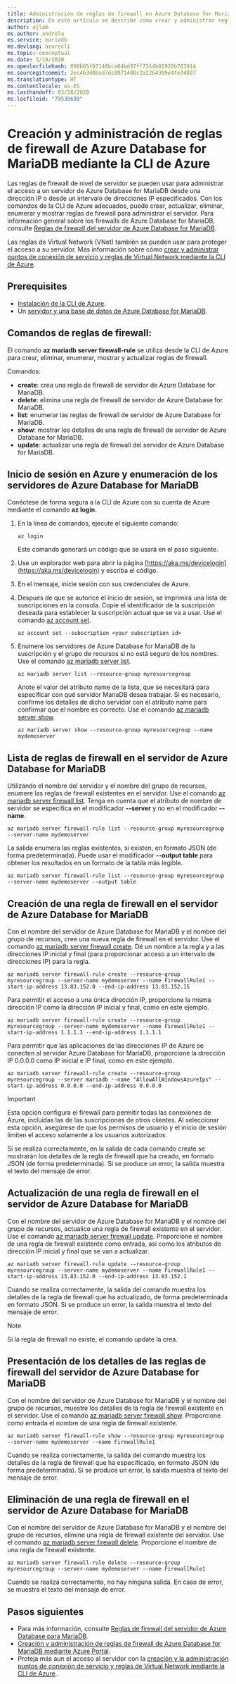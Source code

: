 ```yaml
---
title: Administración de reglas de firewall en Azure Database for MariaDB mediante la CLI de Azure
description: En este artículo se describe cómo crear y administrar reglas de firewall de Azure Database for MariaDB mediante la línea de comandos de la CLI de Azure.
author: ajlam
ms.author: andrela
ms.service: mariadb
ms.devlang: azurecli
ms.topic: conceptual
ms.date: 3/18/2020
ms.openlocfilehash: 898b65f07140bca04bd97ff7314b01920b783914
ms.sourcegitcommit: 2ec4b3d0bad7dc0071400c2a2264399e4fe34897
ms.translationtype: HT
ms.contentlocale: es-ES
ms.lasthandoff: 03/28/2020
ms.locfileid: "79530638"
---
```

# <a name="create-and-manage-azure-database-for-mariadb-firewall-rules-by-using-the-azure-cli"></a>Creación y administración de reglas de firewall de Azure Database for MariaDB mediante la CLI de Azure
Las reglas de firewall de nivel de servidor se pueden usar para administrar el acceso a un servidor de Azure Database for MariaDB desde una dirección IP o desde un intervalo de direcciones IP especificados. Con los comandos de la CLI de Azure adecuados, puede crear, actualizar, eliminar, enumerar y mostrar reglas de firewall para administrar el servidor. Para información general sobre los firewalls de Azure Database for MariaDB, consulte [Reglas de firewall del servidor de Azure Database for MariaDB](./concepts-firewall-rules.md).

Las reglas de Virtual Network (VNet) también se pueden usar para proteger el acceso a su servidor. Más información sobre cómo [crear y administrar puntos de conexión de servicio y reglas de Virtual Network mediante la CLI de Azure](howto-manage-vnet-cli.md).

## <a name="prerequisites"></a>Prerequisites
* [Instalación de la CLI de Azure](https://docs.microsoft.com/cli/azure/install-azure-cli).
* Un [servidor y una base de datos de Azure Database for MariaDB](quickstart-create-mariadb-server-database-using-azure-cli.md).

## <a name="firewall-rule-commands"></a>Comandos de reglas de firewall:
El comando **az mariadb server firewall-rule** se utiliza desde la CLI de Azure para crear, eliminar, enumerar, mostrar y actualizar reglas de firewall.

Comandos:
- **create**: crea una regla de firewall de servidor de Azure Database for MariaDB.
- **delete**: elimina una regla de firewall de servidor de Azure Database for MariaDB.
- **list**: enumerar las reglas de firewall de servidor de Azure Database for MariaDB.
- **show**: mostrar los detalles de una regla de firewall de servidor de Azure Database for MariaDB.
- **update**: actualizar una regla de firewall del servidor de Azure Database for MariaDB.

## <a name="sign-in-to-azure-and-list-your-azure-database-for-mariadb-servers"></a>Inicio de sesión en Azure y enumeración de los servidores de Azure Database for MariaDB
Conéctese de forma segura a la CLI de Azure con su cuenta de Azure mediante el comando **az login**.

1. En la línea de comandos, ejecute el siguiente comando:
   ```azurecli
   az login
   ```
   Este comando generará un código que se usará en el paso siguiente.

2. Use un explorador web para abrir la página [https://aka.ms/devicelogin](https://aka.ms/devicelogin) y escriba el código.

3. En el mensaje, inicie sesión con sus credenciales de Azure.

4. Después de que se autorice el inicio de sesión, se imprimirá una lista de suscripciones en la consola. Copie el identificador de la suscripción deseada para establecer la suscripción actual que se va a usar. Use el comando [az account set](/cli/azure/account#az-account-set).
   ```azurecli-interactive
   az account set --subscription <your subscription id>
   ```

5. Enumere los servidores de Azure Database for MariaDB de la suscripción y el grupo de recursos si no está seguro de los nombres. Use el comando [az mariadb server list](/cli/azure/mariadb/server#az-mariadb-server-list).

   ```azurecli-interactive
   az mariadb server list --resource-group myresourcegroup
   ```

   Anote el valor del atributo name de la lista, que se necesitará para especificar con qué servidor MariaDB desea trabajar. Si es necesario, confirme los detalles de dicho servidor con el atributo name para confirmar que el nombre es correcto. Use el comando [az mariadb server show](/cli/azure/mariadb/server#az-mariadb-server-show).

   ```azurecli-interactive
   az mariadb server show --resource-group myresourcegroup --name mydemoserver
   ```

## <a name="list-firewall-rules-on-azure-database-for-mariadb-server"></a>Lista de reglas de firewall en el servidor de Azure Database for MariaDB 
Utilizando el nombre del servidor y el nombre del grupo de recursos, enumere las reglas de firewall existentes en el servidor. Use el comando [az mariadb server firewall list](/cli/azure/mariadb/server/firewall-rule#az-mariadb-server-firewall-rule-list).  Tenga en cuenta que el atributo de nombre de servidor se especifica en el modificador **--server** y no en el modificador **--name**. 
```azurecli-interactive
az mariadb server firewall-rule list --resource-group myresourcegroup --server-name mydemoserver
```
La salida enumera las reglas existentes, si existen, en formato JSON (de forma predeterminada). Puede usar el modificador **--output table** para obtener los resultados en un formato de la tabla más legible.
```azurecli-interactive
az mariadb server firewall-rule list --resource-group myresourcegroup --server-name mydemoserver --output table
```
## <a name="create-a-firewall-rule-on-azure-database-for-mariadb-server"></a>Creación de una regla de firewall en el servidor de Azure Database for MariaDB
Con el nombre del servidor de Azure Database for MariaDB y el nombre del grupo de recursos, cree una nueva regla de firewall en el servidor. Use el comando [az mariadb server firewall create](/cli/azure/mariadb/server/firewall-rule#az-mariadb-server-firewall-rule-create). Dé un nombre a la regla y a las direcciones IP inicial y final (para proporcionar acceso a un intervalo de direcciones IP) para la regla.
```azurecli-interactive
az mariadb server firewall-rule create --resource-group myresourcegroup --server-name mydemoserver --name FirewallRule1 --start-ip-address 13.83.152.0 --end-ip-address 13.83.152.15
```

Para permitir el acceso a una única dirección IP, proporcione la misma dirección IP como la dirección IP inicial y final, como en este ejemplo.
```azurecli-interactive
az mariadb server firewall-rule create --resource-group myresourcegroup --server-name mydemoserver --name FirewallRule1 --start-ip-address 1.1.1.1 --end-ip-address 1.1.1.1
```

Para permitir que las aplicaciones de las direcciones IP de Azure se conecten al servidor Azure Database for MariaDB, proporcione la dirección IP 0.0.0.0 como IP inicial e IP final, como en este ejemplo.
```azurecli-interactive
az mariadb server firewall-rule create --resource-group myresourcegroup --server mariadb --name "AllowAllWindowsAzureIps" --start-ip-address 0.0.0.0 --end-ip-address 0.0.0.0
```

> [!IMPORTANT]
> Esta opción configura el firewall para permitir todas las conexiones de Azure, incluidas las de las suscripciones de otros clientes. Al seleccionar esta opción, asegúrese de que los permisos de usuario y el inicio de sesión limiten el acceso solamente a los usuarios autorizados.
> 

Si se realiza correctamente, en la salida de cada comando create se mostrarán los detalles de la regla de firewall que ha creado, en formato JSON (de forma predeterminada). Si se produce un error, la salida muestra el texto del mensaje de error.

## <a name="update-a-firewall-rule-on-azure-database-for-mariadb-server"></a>Actualización de una regla de firewall en el servidor de Azure Database for MariaDB 
Con el nombre del servidor de Azure Database for MariaDB y el nombre del grupo de recursos, actualice una regla de firewall existente en el servidor. Use el comando [az mariadb server firewall update](/cli/azure/mariadb/server/firewall-rule#az-mariadb-server-firewall-rule-update). Proporcione el nombre de una regla de firewall existente como entrada, así como los atributos de dirección IP inicial y final que se van a actualizar.
```azurecli-interactive
az mariadb server firewall-rule update --resource-group myresourcegroup --server-name mydemoserver --name FirewallRule1 --start-ip-address 13.83.152.0 --end-ip-address 13.83.152.1
```
Cuando se realiza correctamente, la salida del comando muestra los detalles de la regla de firewall que ha actualizado, de forma predeterminada en formato JSON. Si se produce un error, la salida muestra el texto del mensaje de error.

> [!NOTE]
> Si la regla de firewall no existe, el comando update la crea.

## <a name="show-firewall-rule-details-on-azure-database-for-mariadb-server"></a>Presentación de los detalles de las reglas de firewall del servidor de Azure Database for MariaDB
Con el nombre del servidor de Azure Database for MariaDB y el nombre del grupo de recursos, muestre los detalles de la regla de firewall existente en el servidor. Use el comando [az mariadb server firewall show](/cli/azure/mariadb/server/firewall-rule#az-mariadb-server-firewall-rule-show). Proporcione como entrada el nombre de una regla de firewall existente.
```azurecli-interactive
az mariadb server firewall-rule show --resource-group myresourcegroup --server-name mydemoserver --name FirewallRule1
```
Cuando se realiza correctamente, la salida del comando muestra los detalles de la regla de firewall que ha especificado, en formato JSON (de forma predeterminada). Si se produce un error, la salida muestra el texto del mensaje de error.

## <a name="delete-a-firewall-rule-on-azure-database-for-mariadb-server"></a>Eliminación de una regla de firewall en el servidor de Azure Database for MariaDB
Con el nombre del servidor de Azure Database for MariaDB y el nombre del grupo de recursos, elimine una regla de firewall existente del servidor. Use el comando [az mariadb server firewall delete](/cli/azure/mariadb/server/firewall-rule#az-mariadb-server-firewall-rule-delete). Proporcione el nombre de una regla de firewall existente.
```azurecli-interactive
az mariadb server firewall-rule delete --resource-group myresourcegroup --server-name mydemoserver --name FirewallRule1
```
Cuando se realiza correctamente, no hay ninguna salida. En caso de error, se muestra el texto del mensaje de error.

## <a name="next-steps"></a>Pasos siguientes
- Para más información, consulte [Reglas de firewall del servidor de Azure Database para MariaDB](./concepts-firewall-rules.md).
- [Creación y administración de reglas de firewall de Azure Database for MariaDB mediante Azure Portal](./howto-manage-firewall-portal.md).
- Proteja más aun el acceso al servidor con la [creación y la administración puntos de conexión de servicio y reglas de Virtual Network mediante la CLI de Azure](howto-manage-vnet-cli.md).
